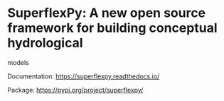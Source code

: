 # SuperflexPy: A new open source framework for building conceptual hydrological
models

Documentation: https://superflexpy.readthedocs.io/

Package: https://pypi.org/project/superflexpy/